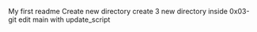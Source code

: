My first readme
Create new directory 
create 3 new directory inside 0x03-git
edit main with update_script
